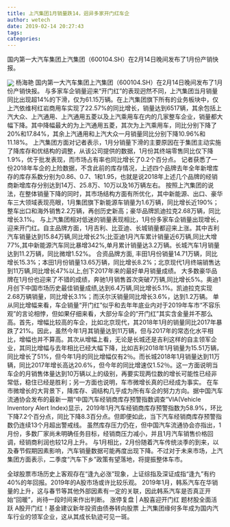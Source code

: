 ```yaml
---
title: 上汽集团1月销量跌14，迥异多家开门红车企
author: wetech
date: 2019-02-14 20:27:43
tags: 
categories: 
---
```

国内第一大汽车集团上汽集团（600104.SH）在2月14日晚间发布了1月份产销快报。
<!-- more -->
<img align="center" border="0" src="https://imgcdn.yicai.com/uppics/images/2019/02/618de9780389d525a98213722e9b8425.jpg" />
杨海艳
国内第一大汽车集团上汽集团（600104.SH）在2月14日晚间发布了1月份产销快报。
与多家车企销量迎来“开门红”的表现迥然不同，上汽集团当月销量同比出现超14%的下滑，仅为61.15万辆。在上汽集团旗下所有的业务板块中，仅上汽依维柯红岩商用车实现了22.57%的同比增长，销量达到6517辆，其余包括上汽大众、上汽通用、上汽通用五菱以及上汽乘用车在内的几家整车企业，销量都大幅下降。其中降幅最大的为上汽通用五菱，其次为上汽乘用车，同比分别下降了20%和17.84%，其余上汽通用和上汽大众一月销量同比分别下降10.96%和11.18%。
上汽集团方面对记者表示，1月分销量下滑的主要原因在于集团主动实施了降库存和优结构的调整，从该公司提供的数据，1月份其终端零售同比仅下降1.9%，优于批发表现，而市场占有率也同比增长了0.2个百分点。
记者获悉了一份2018年车企的上险数据，不含此前的库存情况，上述四个品牌去年全年新增库存的库存系数分别为0.86、0.7、1和1.95，也就是说2018年上述几个品牌的经销商新增库存分别达到14万、25.8万、10万以及16万辆左右。
按照上汽集团的说法，在整体销量下降的同时，其市场结构方面有所优化，其中新能源、出口、豪华车三大领域表现亮眼，1月集团旗下新能源车销量为1.6万辆，同比增长近190%；整车出口和海外销售2.2万辆，再创历史新高；豪华品牌凯迪拉克2.68万辆，同比增长3.1%。
与上汽集团相对低迷的销量表现相比，1月份多家车企销量出现增长，迎来开门红。自主品牌方面，1月吉利、比亚迪、长城销量都迎来上涨。其中吉利汽车销量达到15.84万辆,同比增长2%;比亚迪1月汽车累计销量近6万辆,同比大增77%,其中新能源汽车同比暴增342%,单月累计销量达3.2万辆。长城汽车1月销量达到11.2万辆，同比微增1.52%。
合资品牌方面, 丰田1月份销量14.71万辆，同比增长15.3%；本田1月份销量13.65万辆，同比增长8.2%；北京现代1月终端销售达到11万辆,同比增长47%以上,创下2017年来的最好单月销量成绩。
大多数豪华品牌在1月份也迎来了不错的成绩，奔驰1月销售首次突破7万辆,同比增长5%。奥迪1月创下中国市场历史最佳销量成绩,达到6.4万辆,同比增长5.1%。凯迪拉克实现2.68万辆销量，同比增长3.1%；而沃尔沃销量同比增长3.6%，达到1.2万辆。
单从同比增幅来看，车企销量“开门红”似乎和去年年底业内对于2019年车市“不容乐观”的言论相悖，但如果仔细来看，大部分车企的“开门红”其实含金量并不那么高。首先，增幅比较高的车企，比如北京现代，其2018年1月的销量同比2017年暴跌了21%。因此，虽然今年1月其销量达到11万辆，但与2017年的常态化水平相比，增幅也并不算高。其次从增幅上看，无论是长城还是吉利这样的自主领军企业，其同比增幅与去年相比已经大幅下降，比如吉利2018年1月销量为15.51万辆，同比增长了51%，但今年1月的同比增幅仅有2％。而长城2018年1月销量达到11万辆，同比2017年增长高达20.6%，但今年的同比增速仅1.52％。这一方面说明当车企的月销售体量达到10万辆以上的级别，再要实现两位数的增长可能性已经非常低，稳住已经是胜利；另一方面也说明，车市微增长真的已经成为事实。
在车市微增长的大背景下，降库存、调结构几乎成为所有车企的努力方向。据中国汽车流通协会发布的最新一期“中国汽车经销商库存预警指数调查”VIA(Vehicle Inventory Alert Index)显示，2019年1月汽车经销商库存预警指数为58.9%，环比下降7.2个百分点，同比下降8.3百分点。但即便如此，当下汽车经销商库存预警指数仍连续13个月超出警戒线。
虽然库存压力仍在，但中国汽车流通协会亦指出，1月份，多数厂家尚未明确任务目标，经销商压力减小，并且1月汽车销售价格回调，经销商利润也较12月上升。
与1月相比，2月份随着汽车传统淡季的到来，以及春节假期因素影响，汽车销量数据可能再度出现下降。不过对于未来市场，上汽集团方面表示，二季度“汽车下乡”政策有望落地，将提振整体车市。
 
 
全球股票市场历史上客观存在“逢九必涨”现象，上证综指及深证成指“逢九”有约40%的年回报。2019年的A股市场或许比较乐观。
2019年1月，韩系汽车在华销量的上升，这与春节等其他外部因素有一定的关联，因此韩系汽车是否真正开始“回暖”，尚待一段时间来作出判断。
涨停复盘 | A股喜迎开门红 题材股全面活跃
A股开门红！基金建议新年投资由债券转向股票
上汽集团缘何多年成为国内汽车行业的领军企业，这从其成长轨迹可见一斑。
